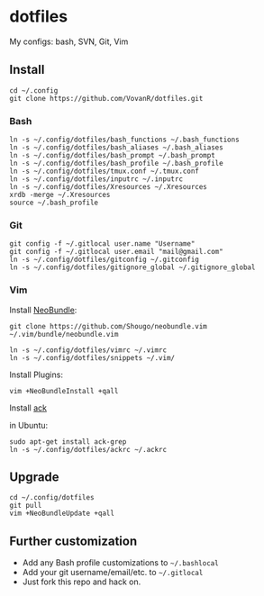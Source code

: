 # dotfiles

My configs: bash, SVN, Git, Vim

## Install

```
cd ~/.config
git clone https://github.com/VovanR/dotfiles.git
```

### Bash

```
ln -s ~/.config/dotfiles/bash_functions ~/.bash_functions
ln -s ~/.config/dotfiles/bash_aliases ~/.bash_aliases
ln -s ~/.config/dotfiles/bash_prompt ~/.bash_prompt
ln -s ~/.config/dotfiles/bash_profile ~/.bash_profile
ln -s ~/.config/dotfiles/tmux.conf ~/.tmux.conf
ln -s ~/.config/dotfiles/inputrc ~/.inputrc
ln -s ~/.config/dotfiles/Xresources ~/.Xresources
xrdb -merge ~/.Xresources
source ~/.bash_profile
```

### Git

```
git config -f ~/.gitlocal user.name "Username"
git config -f ~/.gitlocal user.email "mail@gmail.com"
ln -s ~/.config/dotfiles/gitconfig ~/.gitconfig
ln -s ~/.config/dotfiles/gitignore_global ~/.gitignore_global
```

### Vim

Install [NeoBundle](https://github.com/Shougo/neobundle.vim):
```
git clone https://github.com/Shougo/neobundle.vim ~/.vim/bundle/neobundle.vim
```

```
ln -s ~/.config/dotfiles/vimrc ~/.vimrc
ln -s ~/.config/dotfiles/snippets ~/.vim/
```

Install Plugins:
```
vim +NeoBundleInstall +qall
```

Install [ack](http://beyondgrep.com/install/)

in Ubuntu:
```
sudo apt-get install ack-grep
ln -s ~/.config/dotfiles/ackrc ~/.ackrc
```

## Upgrade

```
cd ~/.config/dotfiles
git pull
vim +NeoBundleUpdate +qall
```

## Further customization
- Add any Bash profile customizations to `~/.bashlocal`
- Add your git username/email/etc. to `~/.gitlocal`
- Just fork this repo and hack on.
